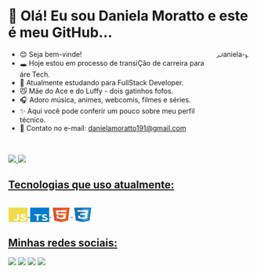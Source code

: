 # 👋 Olá! Eu sou Daniela Moratto e este é meu GitHub...

<img align="right" alt="Daniela-pic" height="170" style="border-radius:50px;" src="https://cdn.discordapp.com/attachments/988985365975166998/988985455620001792/Design_sem_nome_1.gif">
</div>

* 😊 Seja bem-vinde!
* 🕳️ Hoje estou em processo de transiÇão de carreira para áre Tech.
* 🌱 Atualmente estudando para FullStack Developer.
* 😼 Mãe do Ace e do Luffy - dois gatinhos fofos.
* 🎧 Adoro música, animes, webcomis, filmes e séries.
* ✨ Aqui você pode conferir um pouco sobre meu perfil técnico.
* 📧 Contato no e-mail: danielamoratto191@gmail.com

 ##
 

<div align="space-between"><br>
  <a href="https://github.com/danielamorattodev">
  <img height="195em" src="https://github-readme-stats.vercel.app/api?username=danielamorattodev&show_icons=true&theme=chartreuse-dark&include_all_commits=true&count_private=true"/>
  <img height="195em" src="https://github-readme-stats.vercel.app/api/top-langs/?username=danielamorattodev&layout=compact&langs_count=7&theme=chartreuse-dark"/>
</div>
 
  ## Tecnologias que uso atualmente:
<div style="display: inline_block"><br>
  <img align="center" alt="Rafa-Js" height="30" width="40" src="https://raw.githubusercontent.com/devicons/devicon/master/icons/javascript/javascript-plain.svg">
  <img align="center" alt="Rafa-Ts" height="30" width="40" src="https://raw.githubusercontent.com/devicons/devicon/master/icons/typescript/typescript-plain.svg">
  <img align="center" alt="Rafa-HTML" height="30" width="40" src="https://raw.githubusercontent.com/devicons/devicon/master/icons/html5/html5-original.svg">
  <img align="center" alt="Rafa-CSS" height="30" width="40" src="https://raw.githubusercontent.com/devicons/devicon/master/icons/css3/css3-original.svg">
  </div>
  
 ## Minhas redes sociais:
 
<div> 
  <a href="https://www.instagram.com/daniela_moratto" target="_blank"><img src="https://img.shields.io/badge/-Instagram-%23E4405F?style=for-the-badge&logo=instagram&logoColor=white" target="_blank"></a>
 <a href="https://discord.gg/wagxzStdcR" target="_blank"><img src="https://img.shields.io/badge/Discord-7289DA?style=for-the-badge&logo=discord&logoColor=white" target="_blank"></a> 
  <a href = "mailto:danieladelmondes191@gmail.com"><img src="https://img.shields.io/badge/-Gmail-%23333?style=for-the-badge&logo=gmail&logoColor=white" target="_blank"></a>
  <a href="https://www.linkedin.com/in/danielamoratto" target="_blank"><img src="https://img.shields.io/badge/-LinkedIn-%230077B5?style=for-the-badge&logo=linkedin&logoColor=white" target="_blank"></a>
 
</div>
  
